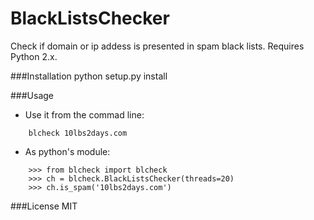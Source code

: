 # BlackListsChecker
Check if domain or ip addess is presented in spam black lists.
Requires Python 2.x.

###Installation
    python setup.py install

###Usage
* Use it from the commad line:
```    
    blcheck 10lbs2days.com
```
* As python's module:
```    
    >>> from blcheck import blcheck
    >>> ch = blcheck.BlackListsChecker(threads=20)
    >>> ch.is_spam('10lbs2days.com')
```
###License
MIT
